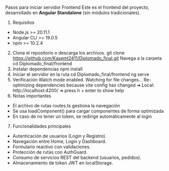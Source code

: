 Pasos para iniciar servidor Frontend
Este es el frontend del proyecto, desarrollado en **Angular Standalone** (sin módulos tradicionales).
1. Requisitos
- Node.js >= 20.11.1
- Angular CLI >= 19.0.5
- npm >= 10.2.4
2. Clona el repositorio o descarga los archivos.
git clone https://github.com/Kasemt2411/Diplomado_final.git
Navega a la carpeta
cd Diplomado_final/frontend
3. Instalar dependencias
npm install
4. Iniciar el servidor en la ruta cd Diplomado_final/frontend
ng serve
5. Verificación
Watch mode enabled. Watching for file changes...
Re-optimizing dependencies because vite config has changed
  ➜  Local:   http://localhost:4200/
  ➜  press h + enter to show help
6. Notas importantes
- El archivo de rutas routes.ts gestiona la navegación
- Se usa loadComponent() para cargar componentes de forma optimizada
- En caso de no tener un token, se redirige automáticamente al login
7. Funcionalidades principales
- Autenticación de usuarios (Login y Registro).
- Navegación entre Home, Login y Dashboard.
- Formulario reactivo con validaciones.
- Protección de rutas con AuthGuard.
- Consumo de servicios REST del backend (usuarios, pedidos).
- Almacenamiento de token JWT en localStorage.
